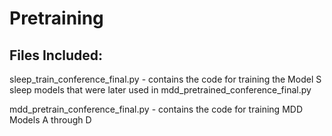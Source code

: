 # Pretraining

## Files Included:

sleep_train_conference_final.py - contains the code for training the Model S sleep models that were later used in mdd_pretrained_conference_final.py

mdd_pretrain_conference_final.py - contains the code for training MDD Models A through D
